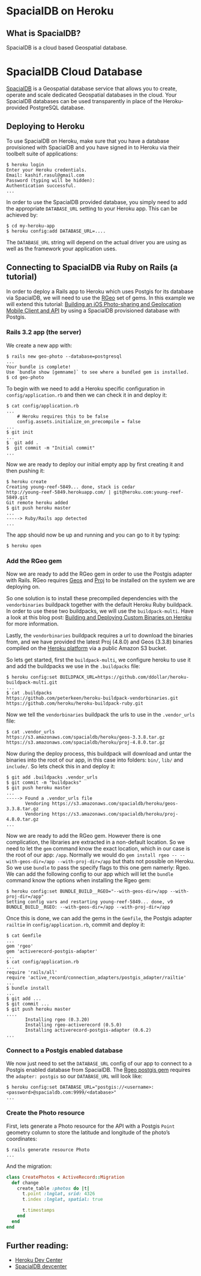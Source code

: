 # SpacialDB on Heroku

## What is SpacialDB?

SpacialDB is a cloud based Geospatial database.


# SpacialDB Cloud Database

[SpacialDB][1] is a Geospatial database service that allows you to create, operate and scale dedicated Geospatial databases in the cloud. Your SpacialDB databases can be used transparently in place of the Heroku-provided PostgreSQL database.

   [1]: https://www.spacialdb.com (SpacialDB)


## Deploying to Heroku

To use SpacialDB on Heroku, make sure that you have a database provisioned with SpacialDB and you have signed in to Heroku via their toolbelt suite of applications:

```console
$ heroku login
Enter your Heroku credentials.
Email: kashif.rasul@gmail.com
Password (typing will be hidden):
Authentication successful.
...
```

In order to use the SpacialDB provided database, you simply need to add the appropriate `DATABASE_URL` setting to your Heroku app. This can be achieved by:

```console
$ cd my-heroku-app
$ heroku config:add DATABASE_URL=....
```

The `DATABASE_URL` string will depend on the actual driver you are using as well as the framework your application uses.

## Connecting to SpacialDB via Ruby on Rails (a tutorial)

In order to deploy a Rails app to Heroku which uses Postgis for its database via SpacialDB, we will need to use the [RGeo](https://github.com/dazuma/rgeo) set of gems. In this example we will extend this tutorial: [Building an iOS Photo-sharing and Geolocation Mobile Client and API](https://devcenter.heroku.com/articles/ios-photo-sharing-geo-location-service) by using a SpacialDB provisioned database with Postgis.



### Rails 3.2 app (the server)

We create a new app with:

```console
$ rails new geo-photo --database=postgresql
...
Your bundle is complete!
Use `bundle show [gemname]` to see where a bundled gem is installed.
$ cd geo-photo
```

To begin with we need to add a Heroku specific configuration in `config/application.rb` and then we can check it in and deploy it:

```console
$ cat config/application.rb
...
    # Heroku requires this to be false
    config.assets.initialize_on_precompile = false
...
$ git init
...
$  git add .
$  git commit -m "Initial commit"
...
```

Now we are ready to deploy our initial empty app by first creating it and then pushing it:

```console
$ heroku create
Creating young-reef-5849... done, stack is cedar
http://young-reef-5849.herokuapp.com/ | git@heroku.com:young-reef-5849.git
Git remote heroku added
$ git push heroku master
...
-----> Ruby/Rails app detected
...
```

The app should now be up and running and you can go to it by typing:

```console
$ heroku open
```

### Add the RGeo gem

Now we are ready to add the RGeo gem in order to use the Postgis adapter with Rails. RGeo requires [Geos](http://geos.osgeo.org/) and [Proj](http://trac.osgeo.org/proj/) to be installed on the system we are deploying on.

So one solution is to install these precompiled  dependencies with the `vendorbinaries` buildpack together with the default Heroku Ruby buildpack. In order to use these two buildpacks, we will use the `buildpack-multi`. Have a look at this blog post: [Building and Deploying Custom Binaries on Heroku](http://spin.atomicobject.com/2012/12/09/building-and-deploying-custom-binaries-on-heroku/) for more information.

Lastly, the `vendorbinaries` buildpack requires a url to download the binaries from, and we have provided the latest Proj (4.8.0) and Geos (3.3.8) binaries compiled on the [Heroku platform](https://devcenter.heroku.com/articles/buildpack-binaries) via a public Amazon S3 bucket.

So lets get started, first the `buildpack-multi`, we configure heroku to use it and add the buildpacks we use in the `.buildpacks` file:

```console
$ heroku config:set BUILDPACK_URL=https://github.com/ddollar/heroku-buildpack-multi.git
...
$ cat .buildpacks
https://github.com/peterkeen/heroku-buildpack-vendorbinaries.git
https://github.com/heroku/heroku-buildpack-ruby.git
```

Now we tell the `vendorbinaries` buildpack the urls to use in the `.vendor_urls` file:

```console
$ cat .vendor_urls
https://s3.amazonaws.com/spacialdb/heroku/geos-3.3.8.tar.gz
https://s3.amazonaws.com/spacialdb/heroku/proj-4.8.0.tar.gz
```

Now during the deploy process, this buildpack will download and untar the binaries into the root of our app, in this case into folders: `bin/`, `lib/` and `include/`. So lets check this in and deploy it:

```console
$ git add .buildpacks .vendor_urls
$ git commit -m "buildpacks"
$ git push heroku master
...
-----> Found a .vendor_urls file
       Vendoring https://s3.amazonaws.com/spacialdb/heroku/geos-3.3.8.tar.gz
       Vendoring https://s3.amazonaws.com/spacialdb/heroku/proj-4.8.0.tar.gz
...
```

Now we are ready to add the RGeo gem. However there is one complication, the libraries are extracted in a non-default location. So we need to let the `gem` command know the exact location, which in our case is the root of our app: `/app`.  Normally we would do `gem install rgeo -- --with-geos-dir=/app --with-proj-dir=/app` but thats not possible on Heroku. So we use `bundle` to pass the specify flags to this one gem namerly: Rgeo. We can add the following config to our app which will let the `bundle` command know the options when installing the Rgeo gem:

```console
$ heroku config:set BUNDLE_BUILD__RGEO="--with-geos-dir=/app --with-proj-dir=/app"
Setting config vars and restarting young-reef-5849... done, v9
BUNDLE_BUILD__RGEO: --with-geos-dir=/app --with-proj-dir=/app
```

Once this is done, we can add the gems in the `Gemfile`, the Postgis adapter `railtie` in `config/application.rb`, commit and deploy it:

```console
$ cat Gemfile
...
gem 'rgeo'
gem 'activerecord-postgis-adapter'
...
$ cat config/application.rb
...
require 'rails/all'
require 'active_record/connection_adapters/postgis_adapter/railtie'
...
$ bundle install
...
$ git add ...
$ git commit ...
$ git push heroku master
....
       Installing rgeo (0.3.20)
       Installing rgeo-activerecord (0.5.0)
       Installing activerecord-postgis-adapter (0.6.2)
...
```

### Connect to a Postgis enabled database

We now just need to set the `DATABASE_URL` config of our app to connect to a Postgis enabled database from SpacialDB. The [Rgeo postgis gem](http://dazuma.github.io/activerecord-postgis-adapter/rdoc/Documentation_rdoc.html) requires the `adapter: postgis` so our `DATABASE_URL` will look like:

```console
$ heroku config:set DATABASE_URL="postgis://<username>:<password>@spacialdb.com:9999/<database>"
...
```

### Create the Photo resource

First, lets generate a Photo resource for the API with a Postgis `Point` geometry column to store the latitude and longitude of the photo’s coordinates:

```console
$ rails generate resource Photo
...
```

And the migration:

```ruby
class CreatePhotos < ActiveRecord::Migration
  def change
    create_table :photos do |t|
      t.point :lnglat, srid: 4326
      t.index :lnglat, spatial: true

      t.timestamps
    end
  end
end
```

## Further reading:

  * [Heroku Dev Center](https://devcenter.heroku.com/)
  * [SpacialDB devcenter](http://devcenter.spacialdb.com)
